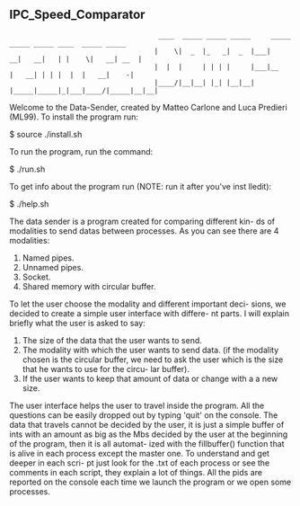 IPC_Speed_Comparator
--------------------

                                         ____  _____ _____ _____     _____ _____ _____ ____  _____ _____ 
                                        |    \|  _  |_   _|  _  |___|   __|   __|   | |    \|   __| __  |
                                        |  |  |     | | | |     |___|__   |   __| | | |  |  |   __|    -|
                                        |____/|__|__| |_| |__|__|   |_____|_____|_|___|____/|_____|__|__|

Welcome to the Data-Sender, created by Matteo Carlone and Luca
Predieri (ML99).
To install the program run:

$ source ./install.sh <pathname>

To run the program, run the command:

$ ./run.sh

To get info about the program run (NOTE: run it after you've inst
lledit):

$ ./help.sh

The data sender is a program created for comparing different kin-
ds of modalities to send datas between processes. As you can see 
there are 4 modalities:

1. Named pipes.
2. Unnamed pipes.
3. Socket.
4. Shared memory with circular buffer.

To let the user choose the modality and different important deci-
sions, we decided to create a simple user interface with differe-
nt parts. I will explain briefly what the user is asked to say:

1. The size of the data that the user wants to send.
2. The modality with which the user wants to send data.
   (if the modality chosen is the circular buffer, we need to ask
   the user which is the size that he wants to use for the circu-
   lar buffer).
3. If the user wants to keep that amount of data or change with a
   a new size. 
   
The user interface helps the user to travel inside the program.
All the questions can be easily dropped out by typing 'quit' on 
the console.
The data that travels cannot be decided by the user, it is just a 
simple buffer of ints with an amount as big as the Mbs decided by
the user at the beginning of the program, then it is all automat-
ized with the fillbuffer() function that is alive in each process 
except the master one. To understand and get deeper in each scri-
pt just look for the .txt of each process or see the comments in
each script, they explain a lot of things.
All the pids are reported on the console each time we launch the
program or we open some processes.


